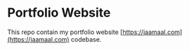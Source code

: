 # Portfolio Website

This repo contain my portfolio website [https://jaamaal.com](https://jaamaal.com) codebase.
